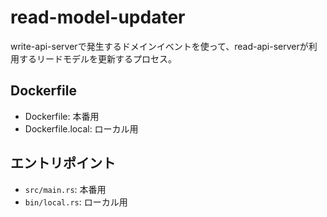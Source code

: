 # read-model-updater

write-api-serverで発生するドメインイベントを使って、read-api-serverが利用するリードモデルを更新するプロセス。

## Dockerfile

- Dockerfile: 本番用
- Dockerfile.local: ローカル用

## エントリポイント

- `src/main.rs`: 本番用
- `bin/local.rs`: ローカル用
